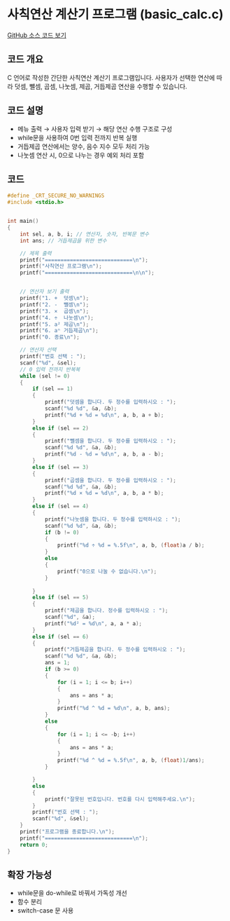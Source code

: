 # 사칙연산 계산기 프로그램 (basic_calc.c)

[GitHub 소스 코드 보기](https://github.com/ahngeo1/C_programming_study/blob/main/basic_calc.c)

## 코드 개요
C 언어로 작성한 간단한 사칙연산 계산기 프로그램입니다.
사용자가 선택한 연산에 따라 덧셈, 뺄셈, 곱셈, 나눗셈, 제곱, 거듭제곱 연산을 수행할 수 있습니다.

## 코드 설명
- 메뉴 출력 → 사용자 입력 받기 → 해당 연산 수행 구조로 구성
- while문을 사용하여 0번 입력 전까지 반복 실행
- 거듭제곱 연산에서는 양수, 음수 지수 모두 처리 가능
- 나눗셈 연산 시, 0으로 나누는 경우 예외 처리 포함

## 코드
```c
#define _CRT_SECURE_NO_WARNINGS
#include <stdio.h>


int main()
{
	int sel, a, b, i; // 연산자, 숫자, 반복문 변수
	int ans; // 거듭제곱을 위한 변수

	// 제목 출력
	printf("============================\n");
	printf("사칙연산 프로그램\n");
	printf("============================\n\n");


	// 연산자 보기 출력
	printf("1. +  덧셈\n");
	printf("2. -  뺄셈\n");
	printf("3. ×  곱셈\n");
	printf("4. ÷  나눗셈\n");
	printf("5. a² 제곱\n");
	printf("6. aⁿ 거듭제곱\n");
	printf("0. 종료\n");

	// 연산자 선택
	printf("번호 선택 : ");
	scanf("%d", &sel);
	// 0 입력 전까지 반복복
	while (sel != 0)
	{
		if (sel == 1)
		{
			printf("덧셈을 합니다. 두 정수를 입력하시오 : ");
			scanf("%d %d", &a, &b);
			printf("%d + %d = %d\n", a, b, a + b);
		}
		else if (sel == 2)
		{
			printf("뺄셈을 합니다. 두 정수를 입력하시오 : ");
			scanf("%d %d", &a, &b);
			printf("%d - %d = %d\n", a, b, a - b);
		}
		else if (sel == 3)
		{
			printf("곱셈을 합니다. 두 정수를 입력하시오 : ");
			scanf("%d %d", &a, &b);
			printf("%d × %d = %d\n", a, b, a * b);
		}
		else if (sel == 4)
		{
			printf("나눗셈을 합니다. 두 정수를 입력하시오 : ");
			scanf("%d %d", &a, &b);
			if (b != 0)
			{
				printf("%d ÷ %d = %.5f\n", a, b, (float)a / b);
			}
			else
			{
				printf("0으로 나눌 수 없습니다.\n");
			}
			
		}
		else if (sel == 5)
		{
			printf("제곱을 합니다. 정수를 입력하시오 : ");
			scanf("%d", &a);
			printf("%d² = %d\n", a, a * a);
		}
		else if (sel == 6)
		{
			printf("거듭제곱을 합니다. 두 정수를 입력하시오 : ");
			scanf("%d %d", &a, &b);
			ans = 1;
			if (b >= 0)
			{
				for (i = 1; i <= b; i++)
				{
					ans = ans * a;
				}
				printf("%d ^ %d = %d\n", a, b, ans);
			}
			else
			{
				for (i = 1; i <= -b; i++)
				{
					ans = ans * a;
				}
				printf("%d ^ %d = %.5f\n", a, b, (float)1/ans);
			}

		}
		else
		{
			printf("잘못된 번호입니다. 번호를 다시 입력해주세요.\n");
		}
		printf("번호 선택 : ");
		scanf("%d", &sel);
	}
	printf("프로그램을 종료합니다.\n");
	printf("============================\n");
	return 0;
}
```

## 확장 가능성
- while문을 do-while로 바꿔서 가독성 개선
- 함수 분리
- switch-case 문 사용
